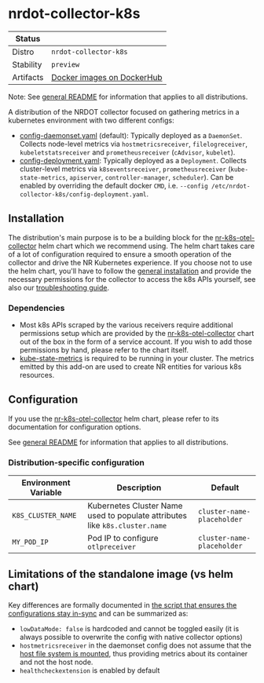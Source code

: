 # nrdot-collector-k8s

| Status    |                                                                                     |
|-----------|-------------------------------------------------------------------------------------|
| Distro    | `nrdot-collector-k8s`                                                               |
| Stability | `preview`                                                                           |
| Artifacts | [Docker images on DockerHub](https://hub.docker.com/r/newrelic/nrdot-collector-k8s) |

Note: See [general README](../README.md) for information that applies to all distributions.

A distribution of the NRDOT collector focused on gathering metrics in a kubernetes environment with two different configs:
- [config-daemonset.yaml](./config-daemonset.yaml) (default): Typically deployed as a `DaemonSet`. Collects node-level metrics via `hostmetricsreceiver`, `filelogreceiver`, `kubeletstatsreceiver` and `prometheusreceiver` (`cAdvisor`, `kubelet`).
- [config-deployment.yaml](./config-deployment.yaml): Typically deployed as a `Deployment`. Collects cluster-level metrics via `k8seventsreceiver`,  `prometheusreceiver` (`kube-state-metrics`, `apiserver`, `controller-manager`, `scheduler`). Can be enabled by overriding the default docker `CMD`, i.e. `--config /etc/nrdot-collector-k8s/config-deployment.yaml`.

## Installation
The distribution's main purpose is to be a building block for the [nr-k8s-otel-collector](https://github.com/newrelic/helm-charts/tree/master/charts/nr-k8s-otel-collector) helm chart which we recommend using. The helm chart takes care of a lot of configuration required to ensure a smooth operation of the collector and drive the NR Kubernetes experience.
If you choose not to use the helm chart, you'll have to follow the [general installation](../README.md#installation) and provide the necessary permissions for the collector to access the k8s APIs yourself, see also our [troubleshooting guide](./TROUBLESHOOTING.md).

### Dependencies
- Most k8s APIs scraped by the various receivers require additional permissions setup which are provided by the [nr-k8s-otel-collector](https://github.com/newrelic/helm-charts/tree/master/charts/nr-k8s-otel-collector) chart out of the box in the form of a service account. If you wish to add those permissions by hand, please refer to the chart itself.
- [kube-state-metrics](https://github.com/kubernetes/kube-state-metrics) is required to be running in your cluster. The metrics emitted by this add-on are used to create NR entities for various k8s resources.

## Configuration

If you use the [nr-k8s-otel-collector](https://github.com/newrelic/helm-charts/tree/master/charts/nr-k8s-otel-collector) helm chart, please refer to its documentation for configuration options.

See [general README](../README.md) for information that applies to all distributions.

### Distribution-specific configuration

| Environment Variable | Description | Default |
|---|---|---|
| `K8S_CLUSTER_NAME` | Kubernetes Cluster Name used to populate attributes like `k8s.cluster.name` | `cluster-name-placeholder` |
| `MY_POD_IP` | Pod IP to configure `otlpreceiver` | `cluster-name-placeholder` |

## Limitations of the standalone image (vs helm chart)
Key differences are formally documented in [the script that ensures the configurations stay in-sync](./sync-configs.sh) and can be summarized as:
- `lowDataMode: false` is hardcoded and cannot be toggled easily (it is always possible to overwrite the config with native collector options)
- `hostmetricsreceiver` in the daemonset config does not assume that the [host file system is mounted](https://github.com/open-telemetry/opentelemetry-collector-contrib/blob/main/receiver/hostmetricsreceiver/README.md#collecting-host-metrics-from-inside-a-container-linux-only), thus providing metrics about its container and not the host node.
- `healthcheckextension` is enabled by default